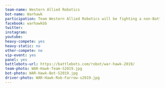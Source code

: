 ```yaml
---
team-name: Western Allied Robotics
bot-name: Warhawk
participation: Team Western Allied Robotics will be fighting a non-Battlebots heavyweight robot, participating in an panel discussion and will be joining us for the Ruckus VIP fundraiser.
facebook: warhawkbb
twitter:
instagram:
youtube:
heavy-compete: yes
heavy-static: no
other-compete: no
vip-event: yes
panel: yes
battlebots-url: https://battlebots.com/robot/war-hawk-2019/
team-photo: WAR-Hawk-Team-S2019.jpg
bot-photo: WAR-Hawk-Bot-S2019.jpg
driver-photo: WAR-Hawk-Rob-Farrow-s2019.jpg
---
```

